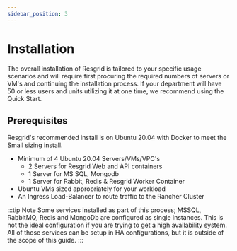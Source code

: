 ```yaml
---
sidebar_position: 3
---
```


# Installation

The overall installation of Resgrid is tailored to your specific usage scenarios and will require first procuring the required numbers of servers or VM's and continuing the installation process. If your department will have 50 or less users and units utilizing it at one time, we recommend using the Quick Start.

## Prerequisites

Resgrid's recommended install is on Ubuntu 20.04 with Docker to meet the Small sizing install.

 - Minimum of 4 Ubuntu 20.04 Servers/VMs/VPC's
    - 2 Servers for Resgrid Web and API containers 
    - 1 Server for MS SQL, Mongodb
    - 1 Server for Rabbit, Redis & Resgrid Worker Container
 - Ubuntu VMs sized appropriately for your workload
 - An Ingress Load-Balancer to route traffic to the Rancher Cluster

 :::tip Note
Some services installed as part of this process; MSSQL, RabbitMQ, Redis and MongoDb are configured as single instances. This is not the ideal configuration if you are trying to get a high availability system. All of those services can be setup in HA configurations, but it is outside of the scope of this guide. 
:::

